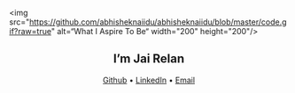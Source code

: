 <img src="https://github.com/abhisheknaiidu/abhisheknaiidu/blob/master/code.gif?raw=true" alt=“What I Aspire To Be“ width="200" height="200"/>

<h2 align="center">I’m Jai Relan</h2>
<p align="center">
  <a href="https://github.com/JaiRelan">Github</a> •
  <a href="https://www.linkedin.com/in/jairelan/">LinkedIn</a> •
  <a href=“mailto:jairelan.2005@gmail.com”>Email</a>
</p>